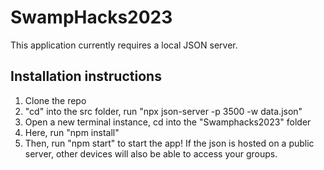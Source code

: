 # SwampHacks2023

This application currently requires a local JSON server.

## Installation instructions

1. Clone the repo
2. "cd" into the src folder, run "npx json-server -p 3500 -w data.json"
3. Open a new terminal instance, cd into the "Swamphacks2023" folder
4. Here, run "npm install"
5. Then, run "npm start" to start the app! If the json is hosted on a public server, other devices will also be able to access your groups.